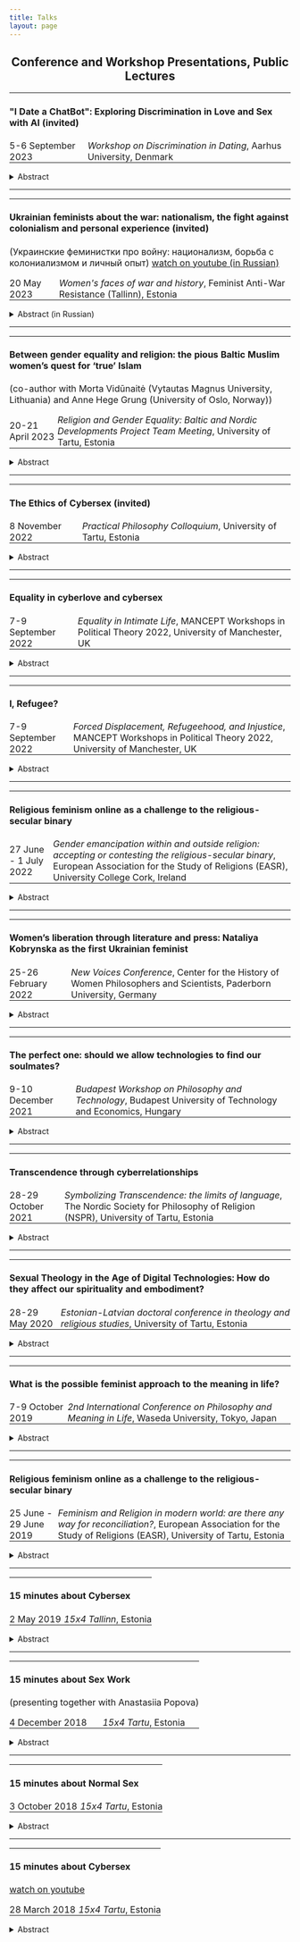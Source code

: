 ```yaml
---
title: Talks
layout: page
---
```


<h2 align="center">Conference and Workshop Presentations, Public Lectures</h2>

<table style="border-collapse: collapse; width: 100%;">
  <tr>
    <td style="border: none; padding: 0px; text-align: left;" colspan="2"><h4><b>"I Date a ChatBot": Exploring Discrimination in Love and Sex with AI (invited)</b></h4></td>
  </tr>
  <tr>
    <td style="border: none; padding: 0; text-align: left;">5-6 September 2023</td>
    <td style="border: none; padding: 0 0 0 5px; text-align: left;"><i>Workshop on Discrimination in Dating</i>, Aarhus University, Denmark</td>
  </tr>
</table>
<p><details>
  <summary>Abstract</summary>
  <p>The fast development and expansion of AI chatbots, such as the most discussed one nowadays, ChatGTP, has already affected the romantic and sexual sphere, and their influence will only rise in the future. This paper broadly explores discrimination in romantic and sexual relationships with AI: whether and how romantic and sexual relationships with chatbots, robots, and other artificial partners can diminish or enhance discrimination.
Since using chatbots, AI has shown racist, sexist, and discriminatory behavior, and there is plenty of research on this topic. They have demonstrated that AI is not racist itself; it only reflects human prejudices and stereotypes that it learns from the data (Wolf etc., 2017; Howard, Borenstein, 2018; Kong, 2022). Thus, there is a way to fix it by giving him inclusive and non-discriminatory data that will not further reinforce societal stereotypes and might even help against discrimination. Applying this to romantic and sexual relationships, does it mean that AI can be an ideal partner that never discriminates? In my talk, I will explore this possibility and argue that AI could be such a perfect partner. I will also discuss how it will change the dating culture and the possible increase of discrimination in love and sex by having such an "artificial" opportunity. With my paper, I hope to bring a technological aspect to the discussion of discrimination in dating and encourage further research on human-robot relationships. 
</p>
</details>
</p>
<hr>
<table style="border-collapse: collapse; width: 100%;">
  <tr>
    <td style="border: none; padding: 0px; text-align: left;" colspan="2"><h4><b>Ukrainian feminists about the war: nationalism, the fight against colonialism and personal experience (invited)</b></h4><p>(Украинские феминистки про войну: национализм, борьба с колониализмом и личный опыт) <a href="https://youtu.be/y7vTZzGf-Ws?si=HwFUl4AJrJoeZIFN">watch on youtube (in Russian)</a></p></td>
  </tr>
  <tr>
    <td style="border: none; padding: 0 5px 0 0; text-align: left;">20 May 2023</td>
    <td style="border: none; padding: 0 5px 0 0; text-align: left;"><i>Women's faces of war and history</i>, Feminist Anti-War Resistance (Tallinn), Estonia</td>
  </tr>
</table>
<p><details>
  <summary>Abstract (in Russian)</summary>
  <p>С самого начала феминистского движения женщины в разных странах выступали против войн. Какова история и в чем особенности женского антивоенного протеста в разных странах? И что говорят современные украинские феминистки про войну? Обсудим, почему в Украине феминизм тесно связан с национализмом, и как это помогает бороться против колониальной политики России. 
</p>
</details>
</p>
<hr>
<table style="border-collapse: collapse; width: 100%;">
  <tr>
    <td style="border: none; padding: 0px; text-align: left;" colspan="2"><h4><b>Between gender equality and religion: the pious Baltic Muslim women’s quest for ‘true’ Islam</b></h4><p>(co-author with Morta Vidūnaitė (Vytautas Magnus University, Lithuania) and Anne Hege Grung (University of Oslo, Norway))</p></td>
  </tr>
  <tr>
    <td style="border: none; padding: 0; text-align: left;">20-21 April 2023</td>
    <td style="border: none; padding: 0 0 0 5px; text-align: left;"><i>Religion and Gender Equality: Baltic and Nordic Developments Project Team Meeting</i>, University of Tartu, Estonia</td>
  </tr>
</table>
<p><details>
  <summary>Abstract</summary>
  <p>This chapter explores how Lithuanian, Latvian, and Estonian women who self-identify as practicing Muslims understand and negotiate gender equality through their search for “true” Islam, which they believe is a right, just, and good religion for women, also morally better than certain cultural practices or a mixture of Islam and culture. It shows that the “true” Islam serves these women as a code of conduct regarding the aspects of life-related to gender equality, such as divorce, virginity, contraception, artificial insemination, abortion, sexual education, violence against women, LGBTQ+ rights, gender, and the female role in the family and the workplace. Female attitudes towards gender equality and understanding of “true” Islam fall into the relative theoretical categories of “traditional,” “pragmatic,” and “post-traditional”, spired by the categories of Inglehart and Welzel (2005). Despite these overarching trends, the research reveals that pious Baltic Muslim women do not fit into clear traditional, pragmatic, or post-traditional patterns; their individual attitudes are diverse, which is reflective of the attitudes of Muslim women living in other non-Muslim societies. However, the chapter also aims to point out the uniqueness of Baltic Muslim women’s narratives, as determined by historical and cultural context. 
</p>
</details>
</p>
<hr>
<table style="border-collapse: collapse; width: 100%;">
  <tr>
    <td style="border: none; padding: 0px; text-align: left;" colspan="2"><h4><b>The Ethics of Cybersex (invited)</b></h4></td>
  </tr>
  <tr>
    <td style="border: none; padding: 0; text-align: left;">8 November 2022</td>
    <td style="border: none; padding: 0 0 0 5px; text-align: left;"><i> Practical Philosophy Colloquium</i>, University of Tartu, Estonia</td>
  </tr>
</table>
<p><details>
  <summary>Abstract</summary>
  <p>The fast development and expansion of digital technologies in every sphere of our everyday life have also affected sex. While in the 90s, the term "cybersex" was used for imagining a bright (or dark) techno future with cyborgs, virtual bodies, and advanced technologies mostly by geeks, nowadays it describes various online sexual activities that a lot of people do (and COVID-19 pandemics has only intensified this by forcing people to move their offline life to the online world including sex). However, despite the fact that
cybersex has become a part of modern everyday life, there is little attention from philosophers on it, and with my presentation (based on my PhD thesis, which I am currently working on), I want to start filling this gap. In my presentation, I will make an overview of becoming more widespread and relevant moral issues surrounding cybersex: online infidelity, cybersex work, cybersexual harassment, cyberrape, etc. I will show how clarifying the definition of cybersex may help in discussing those ethical problems that have been arising with the development of technologies and with more activities going online. Thus, I will argue for the need to build the ethics of cybersex that will consider all those issues, paying attention to the specificity of online relationships.
</p>
</details>
</p>
<hr>
<table style="border-collapse: collapse; width: 100%;">
  <tr>
    <td style="border: none; padding: 0px; text-align: left;" colspan="2"><h4><b>Equality in cyberlove and cybersex</b></h4></td>
  </tr>
  <tr>
    <td style="border: none; padding: 0; text-align: left;"> 7-9 September 2022</td>
    <td style="border: none; padding: 0 0 0 5px; text-align: left;"><i>Equality in Intimate Life</i>, MANCEPT Workshops in Political Theory 2022, University of Manchester, UK</td>
  </tr>
</table>
<p><details>
  <summary>Abstract</summary>
  <p>The fast development and expansion of digital technologies in every sphere of our everyday life have also affected love and sex. In the 90s, terms like "cyberlove" and "cybersex" were used mostly by geeks to imagine a bright (or dark) techno future with
cyborgs, virtual bodies, and advanced technologies, nowadays it describes various online romantic and sexual activities that a lot of people do (and the COVID-19 pandemic has only intensified this by forcing people to move their offline lives to the online world). This paper tries to explore the concept of equality in cyberrelationships broadly: whether the cyberworld enhances or diminishes intimate equality, or whether there is any specific kind of "online equality" that cannot be achievable in offline relationships, etc.</p><p>At its beginning, the cyberworld seemed like a dream paradise where we could be free from our embodied selves and, thus, from all our prejudices about gender, race, age, origin, etc. The functionality of the World Wide Web rather сultivated equality: once you
entered the forum or chat, you had the same set of rights as others, as well as it became much easier (compared to the offline world) to escape unwanted communication – you close the window on your screen. Clearly, such an egalitarian setting has boosted cyberromance and cybersex and their positive perception: for example, feminists noticed that cyberspace enhances women's sexual autonomy by providing them a safe space to study their own sexuality with less level of shame, less control over their bodies and appearances,
and with greater anonymity. But I believe those findings can be extended to all users in cyberspaces: the safety of cyberspace encourages building more intimate and vulnerable relationships. In my paper, I would like to discuss in more detail in what sense the online world promotes equality in our intimate relationships.</p><p>At the same time, with the wider expansion of digital technologies in our everyday lives, we see how they affect our relationships negatively undermining intimacy. This paper will collect all
possible ways how do this and, thus, challenge the positive perception. Additionally, I will focus on discussing the equal status of our online and offline lovers. Namely, I want to answer the question: should we treat our online partners equally to our offline ones? To do this, I will engage in a long-lasting discussion about online infidelity and whether cheating online is as morally bad as cheating offline. With my paper, I hope to bring a technological aspect to the discussion of intimacy and equality and encourage further research on cyberlove and cybersex.</p>
</details>
</p>
<hr>
<table style="border-collapse: collapse; width: 100%;">
  <tr>
    <td style="border: none; padding: 0px; text-align: left;" colspan="2"><h4><b>I, Refugee?</b></h4></td>
  </tr>
  <tr>
    <td style="border: none; padding: 0; text-align: left;"> 7-9 September 2022</td>
    <td style="border: none; padding: 0 0 0 5px; text-align: left;"><i>Forced Displacement, Refugeehood, and Injustice</i>, MANCEPT Workshops in Political Theory 2022, University of Manchester, UK</td>
  </tr>
</table>
<p><details>
  <summary>Abstract</summary>
  <p>In this paper, I would like to research how the current (bad) definitions of internally displaced persons (IDPs)/refugees lead to problems in defining one's own identity and, as a result, (self-)silencing and (self-)neglecting that on its turn lead to the less public and scientific attention and continuing circulating of bad definitions. By doing this, I hope to break this vicious circle and draw attention to this usually under-researched issue that was born from my personal story.</p><p>The starting point for all the discussions on the definition of refugees and IDPs is the definition provided by the 1951 Refugee Convention and its 1967 Protocol. According to them, the main difference between a refugee and an IDP is whether the person who is forced to move has crossed the international border or not: the one who did is defined as a refugee, and the one who stayed in their own country is an IDP. While most of the public and scientific community's attention is on the problems of refugees and those who have crossed the border, the UNHCR itself admits that IDPs are the most vulnerable group among all those who were forced to leave their homes. They name several reasons for that: a) it is harder to deliver humanitarian assistance to areas where they have moved; b) they have to rely on their own government, even if this government is the reason for their displacement; c) they often are already from the vulnerable groups and cannot cross the border because of the lack of money, health issues, age, gender, obligations over family, etc. In addition to these problems, I want to add that IDPs might even struggle with defining themselves as IDPs or using similar terms. It can happen for different reasons: a) the government does not adopt a special legal status for IDPs and, thus, refuses them help and denies their existence; b) the definition of IDP exists in the legal system of the country, but it has problems not covering all personal cases (e.g., I was studying at the university when my region was occupied, therefore, after getting the degree I cannot be qualified as an IDP, according to the existing laws, because I was not living there at the moment of occupation, but nevertheless I cannot come back home); c) displaced people themselves do not want to adopt this identity because they are afraid of persecution, bullying, or simply of its vulnerable/negative connotations. People who cannot even define themselves as a certain group with a specific experience cannot process it and speak up for themselves. In turn, it leads to our less abilities to help them and even knowing about their existence. I do believe that we should look into the identity crisis that forced displacement brings. Following Arendt's writing
on the refugees (1943), the broken identity, the desire to completely vanish from the old one and forget, and, thus, silencing are the issues that we continue to face today, not only within IDPs but also refugees seeking asylum abroad.</p><p> "Very few individuals have the strength to conserve their own integrity if their social, political and legal status is completely confused. Lacking the courage to fight for a change of our social and legal status, we have decided instead, so many of us, to try a change of identity. [...] Whatever we do, whatever we pretend to be, we reveal nothing but our insane desire to be changed, not to be Jews." (Arendt, 1943).</p><p> Broken identity, shameful denial of it, or desperately seeking a completely new one - all those issues need our attention as researchers and become even more entangled with IDPs, which we usually overlook. How do the people who are forced to leave their houses but remain in their country for different reasons name themselves and/or want to be named? How could we name those like me who did not live in their homes when the crisis arose but are unable to come back home and feel that they lost it? How is the concept of home crucial for our identity and what happens with our own identity when we lose home? I hope to research answers to those questions in my full paper.</p>
</details>
</p>
<hr>
<table style="border-collapse: collapse; width: 100%;">
  <tr>
    <td style="border: none; padding: 0px; text-align: left;" colspan="2"><h4><b>Religious feminism online 
as a challenge to the religious-secular binary</b></h4></td>
  </tr>
  <tr>
    <td style="border: none; padding: 0; text-align: left;"> 27 June - 1 July 2022</td>
    <td style="border: none; padding: 0 0 0 5px; text-align: left;"><i>Gender emancipation within and outside religion: accepting or contesting the religious-secular binary</i>, European Association for the Study of Religions (EASR), University College Cork, Ireland</td>
  </tr>
</table>
<p><details>
  <summary>Abstract</summary>
  <p>The fourth-wave feminism is distinguished by its increased use of digital technologies (Cochrane, 2013): various hashtag movements (e.g. #MeToo), the quick growth of online communities, and an active engagement in social media between women with different backgrounds have benefited gender emancipation. Parallelly, theologians have noticed the so-called “Digital Reformation” (Drescher, 2012) and, thus, described different ways ordinary believers share spiritual practices online and how religious institutions adapt to the digital revolution. This talk will analyze both these processes by focusing on religious feminist online communities (e.g. Feminism and Religion blog, WATER community, the LDS women project, etc.) as a possible way to contest the religious-secular binary.
Particularly, I will argue that both secular and religious feminist online communities are sharing much more similarities than differences: they both promote inclusivity and “makes allowance for different identities within a single person” (Heywood, 2006). They give a voice to different women and the possibility to group and discuss in a safe online environment. They also promote education and women's autonomy. Despite the fact that digital technologies create “social bubbles” and, as a result, could make harder a dialogue between religious and secular feminists who could be stuck in their circles, the quick learning from each other and adaptation of tools (e.g. #ChurchToo as a continuation of #MeToo movement) benefits both parties and enhances dialogue. Clearly, there is a need for further more engagement between secular and religious feminists, but I do believe that online communities could be a possible platform in which the opposition between religious and secular will be diminished and, thus, they need more attention from the scholars and feminist activists.</p>
</details>
</p>
<hr>
<table style="border-collapse: collapse; width: 100%;">
  <tr>
    <td style="border: none; padding: 0px; text-align: left;" colspan="2"><h4><b>Women’s liberation through literature and press: 
Nataliya Kobrynska as the first Ukrainian feminist</b></h4></td>
  </tr>
  <tr>
    <td style="border: none; padding: 0; text-align: left;"> 25-26 February 2022</td>
    <td style="border: none; padding: 0 0 0 5px; text-align: left;"><i>New Voices Conference</i>, Center for the History of Women Philosophers and Scientists, Paderborn University, Germany</td>
  </tr>
</table>
<p><details>
  <summary>Abstract</summary>
  <p>My presentation will discuss the life and works of the first Ukrainian feminist writer and activist, Nataliya Kobrynska (1855-1920). Particularly, I will focus on her original idea that literature and organization of the free press oriented on female audiences was the most important task for Ukrainian women's liberation at the end of the 19th century due to the specific condition in which Ukrainian women (mostly, peasants) turned out to be. Following her beliefs, Kobrynska organized the first association of Ukrainian women (called <i>Tovarystvo Rus'kykh Zhinok</i>) in 1884, the main goal of which was to “develop the female spirit through literature because literature was a comprehensive image of the good and bad sides of the social order, its needs, and shortcomings”. She was herself a literature writer who described the women’s position in society (e.g. "Shuminska" (also known as <i>The Spirit of the Times</i>), “For a Piece of Bread”).  Together with her friend Olena Pchilka, she also published the first almanac for women <i>Pershy vinok</i> (The First Garland, 1887), which was a collection of literary and political works. Later, she organized a publishing house <i>Zhinocha Sprava</i> (Women’s Cause) and edited the other three issues of a female almanac named Nasha dolya (Our Fate 1893, 1895, 1896). She was convinced that almanacs oriented on women would raise women’s consciousness and, thus, help them fight their subjugated position in society. In her essays, Kobrynska also emphasized the educational rights of women, as well as the importance of developing patriotism. She believed that women should understand their origin - this helps them better fight against inequalities in their specific situation. She also argued with Clara Zetkin, claiming that socialism will not automatically lead to women's liberation. Even though she supported workers' rights, she believed that women must go their own separate ways. 
</p>
</details>
</p>
<hr>
<table style="border-collapse: collapse; width: 100%;">
  <tr>
    <td style="border: none; padding: 0px; text-align: left;" colspan="2"><h4><b>The perfect one: should we allow technologies to find our soulmates?</b></h4></td>
  </tr>
  <tr>
    <td style="border: none; padding: 0; text-align: left;">9-10 December 2021</td>
    <td style="border: none; padding: 0 0 0 5px; text-align: left;"><i>Budapest Workshop on Philosophy and Technology</i>, Budapest University of Technology and Economics, Hungary</td>
  </tr>
</table>
<p><details>
  <summary>Abstract</summary>
  <p>The idea of soulmates traces back to antiquity: in Plato’s <i>Symposium</i>, Aristophanes tells the myth of androgynes who angered the gods, so Zeus cut each person in two and since that, they are condemned to seek the “other half” to complete themselves. This ancient story can be found in different variations through cultures and time. Unsurprisingly, this narrative is exploited by contemporary technologies (e.g. Tinder, OkCupid, eHarmony, etc.) that promise help in finding a “perfect match”. However, only in fiction this dream becomes fully true: recently, popular television shows started to explore the near future in which advanced technologies are able to find you a soulmate (e.g. Hang the DJ episode (2017) of Black Mirror, Soulmates (2020), The One (2021), etc).</p><p>In my presentation, I want to have a close look at Soulmates, an American science fiction television anthology series, the main theme of which is the imagined technology developed by the company Soul Connex that can determine your soulmate with 100% accuracy. Besides the discussions of the very possibility of creating such technology, I believe that the world presented in Soulmates is an interesting “thought experiment” that specifically shows what role choice and perfection play in the value of love and that there are areas where we do not want algorithms to make choices for us. Contemporary dating apps create a “paradox of choice” (Schwartz, 2004), making us doubt whether our partner is a perfect match and even leading to a rejection mindset (Pronk, Denissen, 2019), so we desire certainty. The Soul Connex test provides it: you know who your soulmate is, and there is no need to seek them anymore. Interestingly, the TV show clearly states this certainty does not guarantee happiness. On the contrary, it creates even more problems: the soulmate-ness of someone compared to other persons is unlikely to make you happier (episode 1). Moreover, your soulmate could die before you meet (episode 5) or turn out to be a morally bad person (episode 6). In episode 4 the main character even makes a conscious choice to build a relationship with his not-soulmate, thus fighting against the determinism of technologies. Soulmates is also arguing with Aristophanes’ myth itself. Episode 3 researches poly-romantic relationships, proving that the idea of the one does not fit all people. The whole television series is riddled with the narrative that the feeling of love makes someone perfect for us, but not the person herself. All television series on this topic teach us to give up the idea of soulmates, but dating apps are still attractive to people partially because of this idea and partially because they use this narrative in their ads (even though it is questionable and also not profitable to make it real). That is why I do believe that we should discuss more why the idea of soulmates is so desirable for us. 
  </p>
</details>
</p>
<hr>
<table style="border-collapse: collapse; width: 100%;">
  <tr>
    <td style="border: none; padding: 0px; text-align: left;" colspan="2"><h4><b>Transcendence through cyberrelationships</b></h4></td>
  </tr>
  <tr>
    <td style="border: none; padding: 0; text-align: left;">28-29 October 2021</td>
    <td style="border: none; padding: 0 0 0 5px; text-align: left;"><i>Symbolizing Transcendence: the limits of language</i>, The Nordic Society for Philosophy of Religion (NSPR), University of Tartu, Estonia</td>
  </tr>
</table>
<p><details>
  <summary>Abstract</summary>
  <p>In her paper “Transcendental Relationships? A Theological Reflection on Cybersex and Cyber-relationships” (2009), theologian Stefanie Knauss argued that there are at least four aspects of cybersex that can enrich our understanding of transcendence: a) the imaginative nature of cybersex, b) the bigger role of the mind compared to the role of the body, c) the different understanding of time and space in cyberworld, and d) the playful component of cybersex. However, twelve years have passed since she did her research and during this period, technologies have developed enormously, as well as our everyday usage of them. I would like to start my presentation by discussing how those four aspects proposed by Knauss can be addressed and nuanced in the contemporary world.
Moreover, I would like to pay attention to the fact that during the last decade, the Internet and technologies have become highly integrated into our everyday lives: there is no more online/offline time (at least in the Western world) - we are connected 24/7, as well as technologies penetrate all spheres of our lives (this can be considered as the way how technologies symbolize transcendence). The COVID pandemic has intensified this even more. Clearly, such pervasion of technologies has changed dramatically the ways we find romantic and sexual partners, as well as the way we fall in love and have sex. However, cyberrelationships have a dual nature: on the one hand, they approach transcendence by giving us more choices (it is much easier than even before to meet a person from a different continent or a person with very specific interests) and more possibilities (you can text, call, see, play through technologies), but on the other hand, technologies disconnect us from each other (create “social bubbles”, make the distinction us/them worse, etc.). I believe that the ways to decrease the negative effects of technology and especially how they influence our relationships could be found in accepting our need for transcendence. Specifically, I argue that our technological progress (especially in technologies that enhance our ways of communication) is driven by our desire to be connected and, thus, be in some way transcendent. I believe that in order to decrease the negative effects, we need to make this more clear.
  </p>
</details>
</p>
<hr>
<table style="border-collapse: collapse; width: 100%;">
  <tr>
    <td style="border: none; padding: 0px; text-align: left;" colspan="2"><h4><b>Sexual Theology in the Age of Digital Technologies: How do they affect our spirituality and embodiment?</b></h4></td>
  </tr>
  <tr>
    <td style="border: none; padding: 0; text-align: left;">28-29 May 2020</td>
    <td style="border: none; padding: 0 0 0 5px; text-align: left;"><i>Estonian-Latvian doctoral conference in theology and religious studies</i>, University of Tartu, Estonia</td>
  </tr>
</table>
<p><details>
  <summary>Abstract</summary>
  <p>In my talk, I will give an overview of the research done on cybersex in theology and religious studies. 
  </p>
</details>
</p>
<hr>
<table style="border-collapse: collapse; width: 100%;">
  <tr>
    <td style="border: none; padding: 0px; text-align: left;" colspan="2"><h4><b>What is the possible feminist approach to the meaning in life?</b></h4></td>
  </tr>
  <tr>
    <td style="border: none; padding: 0; text-align: left;">7-9 October 2019</td>
    <td style="border: none; padding: 0 0 0 5px; text-align: left;"><i>2nd International Conference on Philosophy and Meaning in Life</i>, Waseda University, Tokyo, Japan</td>
  </tr>
</table>
<p><details>
  <summary>Abstract</summary>
  <p>As Martha Nussbaum claimed in her interview, "all feminist theory in the sense is about this question [meaning of life - author's note] because it is started with women who woke up and saw that their lives have been programmed for them by men" (URL: https://youtu.be/dK1IQr6pA7w). In other words, feminist philosophy has started with the question "What is a meaningful life?" and, particularly, "What is a meaningful life for me as a woman?". The answer to it has led to the liberation of women and the political actions taken for the promotion of gender equality that we experience nowadays. However, feminist philosophers have not paid much attention to the question. There is only one book in the field of philosophy of life (Sharp, Hasana; Taylor, Chloë (eds) (2016). Feminist philosophies of life. McGill-Queen's University Press) and only several papers (e.g. Webber, Jonathan (2018). Beauvoir and the Meaning of Life. In The Meaning of Life and the Great Philosophers (eds. Leach and Tartaglia) Routledge) directly addressing this question. I do believe that this situation must be changed, and the feminist approach could bring some interesting contributions that will enrich both feminist philosophy and the philosophy of life. </p><p>In my paper, I will try to analyze how the feminist view on the meaning of life can raise such interesting questions as "Does the meaning of life is gender-specific?". Firstly, I want to discuss how three different philosophical approaches could answer this question: supernaturalism, subjectivism, and objectivism (Metz, Thaddeus (2013). Meaning in Life, Oxford University Press). Secondly, I will analyze why it is so important who is the constructor of the meaning of life and why, if we want to achieve gender equality, the question of the meaning of life must be discussed not only by male philosophers but also by women and what have already some female philosophers have said on this topic (e.g. Beauvoir, Arendt, Nussbaum). Thirdly, I want to discuss how the concept of "the dignity of the body" proposed by Masahiro Morioka (Morioka, Masahiro (2001). Life Studies Approaches to Bioethics: A New Perspective on Brain Death, Feminism, and Disability. Japan: Keiso Shobo) shows the need of feminist approach to the meaning of life. With my paper, I want to bring more attention to the interrelation of the philosophy of life and feminist philosophy and raise some new questions that will need further exploration.
  </p>
</details>
</p>
<hr>
<table style="border-collapse: collapse; width: 100%;">
  <tr>
    <td style="border: none; padding: 0px; text-align: left;" colspan="2"><h4><b>Religious feminism online 
as a challenge to the religious-secular binary</b></h4></td>
  </tr>
  <tr>
    <td style="border: none; padding: 0; text-align: left;"> 25 June - 29 June 2019</td>
    <td style="border: none; padding: 0 0 0 5px; text-align: left;"><i>Feminism and Religion in modern world: are there
any way for reconciliation?</i>, European Association for the Study of Religions (EASR), University of Tartu, Estonia</td>
  </tr>
</table>
<p><details>
  <summary>Abstract</summary>
  <p>The quick development of digital technologies and easy access to any sort of information, together with the fight against gender, racial, and other inequalities, have dramatically changed our relation to religion. From the feminist perspective, many voices criticize religious worldviews as old-fashioned, patriarchal, and gender-biased (Stanton, 1885; De Beauvoir, 1953; Hartmann, 1981; Johnson, 1993, etc.). It seems that the relationships between feminism and religion could be best described as a conflict if we apply Barbour's model of science and religion relations (Barbour, 2000). Digital technologies and popular culture support and even deepen this conflict: religion is portrayed as hostile and patriarchal in popular books and movies (e.g. The Handmaid's Tale), a lot of feminists hold atheist views, the rise of social media and, as a result of it, feminist online activism have shown how religious worldview institutionalize patriarchy through the interpretations of scriptures, religious ceremonies, practices, and the church's organization. It seems that we have a religious crisis in the feminist movement. But are there any ways for the reconciliation between religion and feminism? In my talk, I try to argue that feminism and religion could have a productive dialogue and even integration. Thus, my interest in the investigations in the field of sexual theology, as well as the new interpretations of sacred texts, gave me the opportunity to show that religion does not always mean patriarchy. We can build a feminist theology in which a woman is equal to a man and create accordingly new interpretations of scriptures as well as religious practices. At the same time, we can show women have a right to choose to be religious or not and that religion is perfectly suitable with the feminist worldview and even helps to liberate women.</p>
</details>
</p>
<hr>
<table style="border-collapse: collapse; width: 100%;">
  <tr>
    <td style="border: none; padding: 0px; text-align: left;" colspan="2"><h4><b>15 minutes about Cybersex</b></h4></td>
  </tr>
  <tr>
    <td style="border: none; padding: 0; text-align: left;"> 2 May 2019</td>
    <td style="border: none; padding: 0 0 0 5px; text-align: left;"><i>15x4 Tallinn</i>, Estonia</td>
  </tr>
</table>
<p><details>
  <summary>Abstract</summary>
  <p>In my public lecture, I talk about how modern technologies have changed our definition of sexuality. I explain:
- What is virtual sex?
- What does it mean to have sex through technology?
- And why does virtual sex feel so real?
You will also learn a little more about the philosophy and ethics of sex.</p>
</details>
</p>
<hr>
<table style="border-collapse: collapse; width: 100%;">
  <tr>
    <td style="border: none; padding: 0px; text-align: left;" colspan="2"><h4><b>15 minutes about Sex Work</b></h4><p>(presenting together with Anastasiia Popova)</p></td>
  </tr>
  <tr>
    <td style="border: none; padding: 0; text-align: left;"> 4 December 2018</td>
    <td style="border: none; padding: 0 0 0 5px; text-align: left;"><i>15x4 Tartu</i>, Estonia</td>
  </tr>
</table>
<p><details>
  <summary>Abstract</summary>
  <p>In our public lecture, I speak about what philosophers and feminists say about sex work, while my colleague, Anastasiia, explains this topic from a sociological perspective</p>
</details>
</p>
<hr>
<table style="border-collapse: collapse; width: 100%;">
  <tr>
    <td style="border: none; padding: 0px; text-align: left;" colspan="2"><h4><b>15 minutes about Normal Sex</b></h4></td>
  </tr>
  <tr>
    <td style="border: none; padding: 0; text-align: left;"> 3 October 2018</td>
    <td style="border: none; padding: 0 0 0 5px; text-align: left;"><i>15x4 Tartu</i>, Estonia</td>
  </tr>
</table>
<p><details>
  <summary>Abstract</summary>
  <p>In my public lecture, I explain whether it is possible to define what is normal and perverted sex in the philosophy and ethics of sex.</p>
</details>
</p>
<hr>
<table style="border-collapse: collapse; width: 100%;">
  <tr>
    <td style="border: none; padding: 0px; text-align: left;" colspan="2"><h4><b>15 minutes about Cybersex</b></h4><p><a href="https://youtu.be/V3ApEP55LZU?si=_rs7rhDoDATyimUa">watch on youtube</a></p></td>
  </tr>
  <tr>
    <td style="border: none; padding: 0; text-align: left;"> 28 March 2018</td>
    <td style="border: none; padding: 0 0 0 5px; text-align: left;"><i>15x4 Tartu</i>, Estonia</td>
  </tr>
</table>
<p><details>
  <summary>Abstract</summary>
  <p>In my public lecture, I talk about how modern technologies have changed our definition of sexuality. I explain:
- What is virtual sex?
- What does it mean to have sex through technology?
- And why does virtual sex feel so real?
You will also learn a little more about the philosophy and ethics of sex.</p>
</details>
</p>
